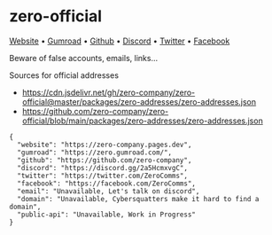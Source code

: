 # zero-official

[Website](https://zero-company.pages.dev) •
[Gumroad](https://zero.gumroad.com/) •
[Github](https://github.com/zero-company) •
[Discord](https://discord.gg/2a5HcmxvgC) •
[Twitter](https://twitter.com/ZeroComms) •
[Facebook](https://facebook.com/ZeroComms)

Beware of false accounts, emails, links...

Sources for official addresses

- https://cdn.jsdelivr.net/gh/zero-company/zero-official@master/packages/zero-addresses/zero-addresses.json
- https://github.com/zero-company/zero-official/blob/main/packages/zero-addresses/zero-addresses.json

```
{
  "website": "https://zero-company.pages.dev",
  "gumroad": "https://zero.gumroad.com/",
  "github": "https://github.com/zero-company",
  "discord": "https://discord.gg/2a5HcmxvgC",
  "twitter": "https://twitter.com/ZeroComms",
  "facebook": "https://facebook.com/ZeroComms",
  "email": "Unavailable, Let's talk on discord",
  "domain": "Unavailable, Cybersquatters make it hard to find a domain",
  "public-api": "Unavailable, Work in Progress"
}
```
